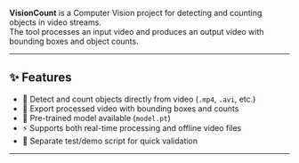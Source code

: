 
 
 **VisionCount** is a Computer Vision project for detecting and counting objects in video streams.  
The tool processes an input video and produces an output video with bounding boxes and object counts.

---

## ✨ Features

- 🎥 Detect and count objects directly from video (`.mp4`, `.avi`, etc.)
- 🔄 Export processed video with bounding boxes and counts
- 🧠 Pre-trained model available (`model.pt`)
- ⚡ Supports both real-time processing and offline video files
- 🧪 Separate test/demo script for quick validation

---
